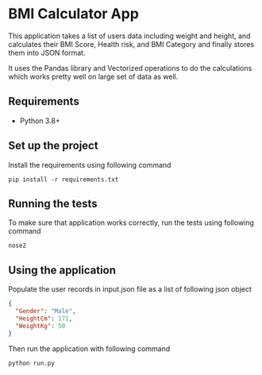 # BMI Calculator App

This application takes a list of users data including weight and height, and calculates their BMI Score, Health risk,
and BMI Category and finally stores them into JSON format.

It uses the Pandas library and Vectorized operations to do the calculations which works pretty well on large set of data
as well.

## Requirements

- Python 3.8+

## Set up the project

Install the requirements using following command

```shell
pip install -r requirements.txt
```

## Running the tests

To make sure that application works correctly, run the tests using following command

```shell
nose2
```

## Using the application

Populate the user records in input.json file as a list of following json object

```json
{
  "Gender": "Male",
  "HeightCm": 171,
  "WeightKg": 50
}
```

Then run the application with following command
```shell
python run.py
```